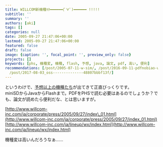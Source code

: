 ```yaml
---
title: WILLCOM新機種ｷﾀ━━━━━━(ﾟ∀ﾟ)━━━━━━ !!!!!
subtitle: ''
summary: ''
authors: [aki]
tags: []
categories: null
date: 2005-09-27 21:47:06+00:00
lastmod: 2005-09-27 21:47:06+00:00
featured: false
draft: false
image: {caption: '', focal_point: '', preview_only: false}
projects: []
keywords: [phs, 機種変, 機種, flash, 予想, java, 論文, pdf, 高い, 便利]
recommendations: [/post/2005-07-11-w-sim/, /post/2016-09-11-pdfnobiao-wopandasnodataframenidekiru-tabula-py-zuo-tuta/,
  /post/2017-08-03_oss--------------48807bbbf13f/]
---
```

というわけで、[予想以上の機種たち](http://k-tai.impress.co.jp/cda/article/news_toppage/25795.html)が出てきて正直びっくりです。  
miniSDからJavaからFlashまで。PDFをPHSで読む必要はあるのでしょうか？でも、論文が読めたら便利だな、とは思いますが。  
  
[http://www.willcom-inc.com/ja/corporate/press/2005/09/27/index\_01.html](http://www.willcom-inc.com/ja/corporate/press/2005/09/27/index_01.html)  
[http://www.willcom-inc.com/ja/lineup/wx/index.html](http://www.willcom-inc.com/ja/lineup/wx/index.html)  
  
機種変は高いんだろうなぁ……


